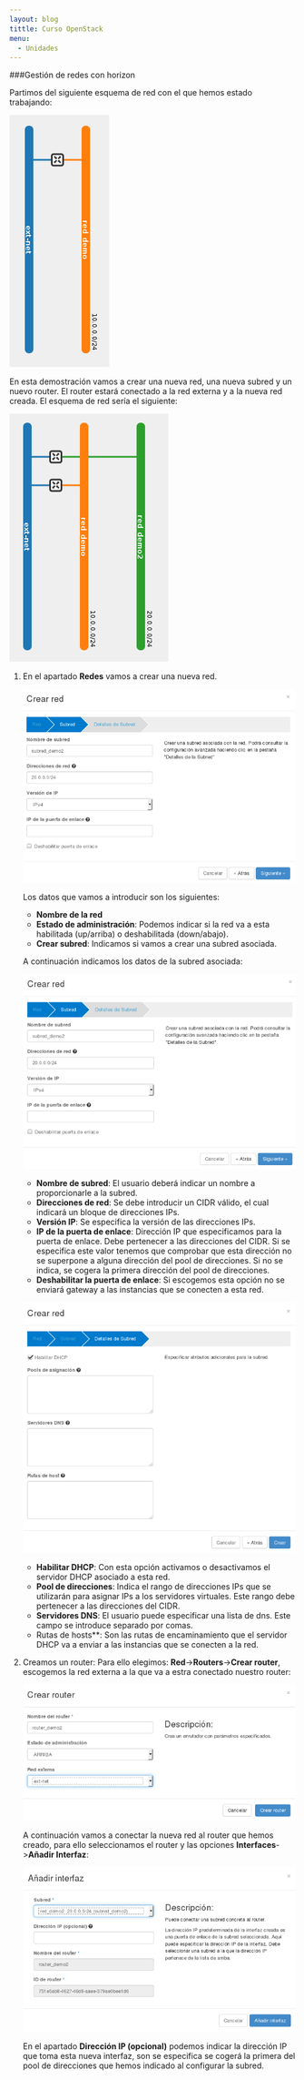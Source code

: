 ```yaml
---
layout: blog
tittle: Curso OpenStack
menu:
  - Unidades
---
```


###Gestión de redes con horizon

Partimos del siguiente esquema de red con el que hemos estado trabajando:

![red](img/neutron/01.png)

En esta demostración vamos a crear una nueva red, una nueva subred y un nuevo router. El router estará conectado a la red externa y a la nueva red creada. El esquema de red sería el siguiente:

![red](img/neutron/02.png)

1. En el apartado **Redes** vamos a crear una nueva red.

	![red](img/neutron/03.png)

	Los datos que vamos a introducir son los siguientes:

	* **Nombre de la red**
	* **Estado de administración**: Podemos indicar si la red va a esta habilitada (up/arriba) o deshabilitada (down/abajo).
	* **Crear subred**: Indicamos si vamos a crear una subred asociada.

	A continuación indicamos los datos de la subred asociada:

	![red](img/neutron/04.png)

	* **Nombre de subred**: El usuario deberá indicar un nombre a proporcionarle a la subred.
	* **Direcciones de red**: Se debe introducir un CIDR válido, el cual indicará un bloque de direcciones IPs.
	* **Versión IP**: Se especifica la versión de las direcciones IPs.
	* **IP de la puerta de enlace**: Dirección IP que especificamos para la puerta de enlace. Debe pertenecer a las direcciones del CIDR. Si se especifica este valor tenemos que comprobar que esta dirección no se superpone a alguna dirección del pool de direcciones. Si no se indica, se cogera la primera dirección del pool de direcciones.
	* **Deshabilitar la puerta de enlace**: Si escogemos esta opción no se enviará gateway a las instancias que se conecten a esta red.

	![red](img/neutron/05.png)	

	* **Habilitar DHCP**: Con esta opción activamos o desactivamos el servidor DHCP asociado a esta red.
	* **Pool de direcciones**: Indica el rango de direcciones IPs que se utilizarán para asignar IPs a los servidores virtuales. Este rango debe pertenecer a las direcciones del CIDR. 	
	* **Servidores DNS**: El usuario puede especificar una lista de dns. Este campo se introduce separado por comas.
	* Rutas de hosts**: Son las rutas de encaminamiento que el servidor DHCP va a enviar a las instancias que se conecten a la red.

2. Creamos un router: Para ello elegimos: **Red**->**Routers**->**Crear router**, escogemos la red externa a la que va a estra conectado nuestro router:

	![red](img/neutron/06.png)

	A continuación vamos a conectar la nueva red al router que hemos creado, para ello seleccionamos el router y las opciones **Interfaces**->**Añadir Interfaz**:

	![red](img/neutron/07.png)	

	En el apartado **Dirección IP (opcional)** podemos indicar la dirección IP que toma esta nueva interfaz, son se especifica se cogerá la primera del pool de direcciones que hemos indicado al configurar la subred.








